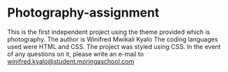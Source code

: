 # Photography-assignment
This is the first independent project using the theme provided which is photography.
The author is Winifred Mwikali Kyalo
The coding languages used were HTML and CSS.
The project was styled using CSS.
In the event of any questions on it, please write an e-mail to winifred.kyalo@student.moringaschool.com
